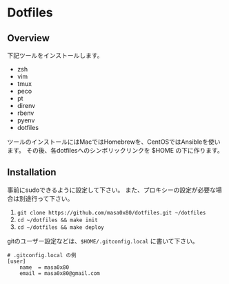 # Dotfiles

## Overview

下記ツールをインストールします。

- zsh
- vim
- tmux
- peco
- pt
- direnv
- rbenv
- pyenv
- dotfiles

ツールのインストールにはMacではHomebrewを、CentOSではAnsibleを使います。
その後、各dotfilesへのシンボリックリンクを $HOME の下に作ります。

## Installation

事前にsudoできるように設定して下さい。
また、プロキシーの設定が必要な場合は別途行って下さい。

1. `git clone https://github.com/masa0x80/dotfiles.git ~/dotfiles`
2. `cd ~/dotfiles && make init`
3. `cd ~/dotfiles && make deploy`

gitのユーザー設定などは、`$HOME/.gitconfig.local` に書いて下さい。

```
# .gitconfig.local の例
[user]
	name  = masa0x80
	email = masa0x80@gmail.com
```
